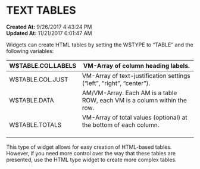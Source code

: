 # TEXT TABLES

**Created At:** 9/26/2017 4:43:24 PM  
**Updated At:** 11/21/2017 6:01:47 AM  


Widgets can create HTML tables by setting the W$TYPE to “TABLE” and the following variables:


| W$TABLE.COL.LABELS<br> | VM-Array of column heading labels.<br> |
| --- | --- |
| W$TABLE.COL.JUST<br> | VM-Array of text-justification settings (“left”, “right”, “center”).<br> |
| W$TABLE.DATA<br> | AM/VM-Array. Each AM is a table ROW, each VM is a column within the row.<br> |
| W$TABLE.TOTALS<br> | VM-Array of total values (optional) at the bottom of each column. <br><br> |


This type of widget allows for easy creation of HTML-based tables. However, if you need more control over the way that these tables are presented, use the HTML type widget to create more complex tables.
